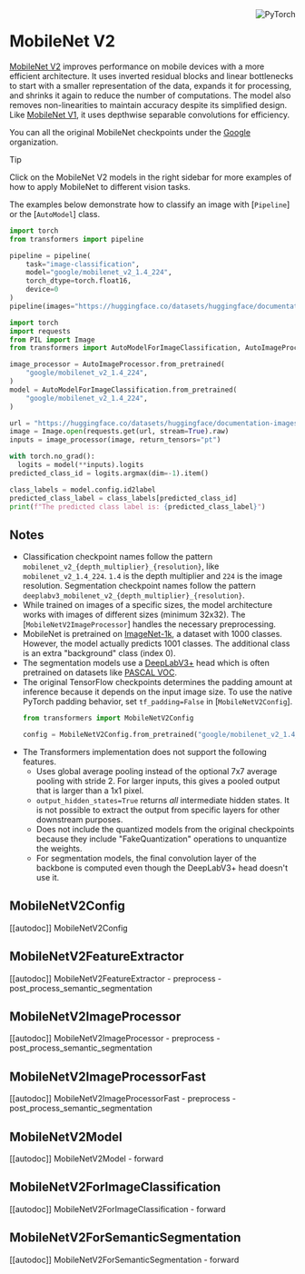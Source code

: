 <!--Copyright 2022 The HuggingFace Team. All rights reserved.

Licensed under the Apache License, Version 2.0 (the "License"); you may not use this file except in compliance with
the License. You may obtain a copy of the License at

http://www.apache.org/licenses/LICENSE-2.0

Unless required by applicable law or agreed to in writing, software distributed under the License is distributed on
an "AS IS" BASIS, WITHOUT WARRANTIES OR CONDITIONS OF ANY KIND, either express or implied. See the License for the
specific language governing permissions and limitations under the License.

⚠️ Note that this file is in Markdown but contain specific syntax for our doc-builder (similar to MDX) that may not be
rendered properly in your Markdown viewer.

-->

<div style="float: right;">
    <div class="flex flex-wrap space-x-1">
        <img alt="PyTorch" src="https://img.shields.io/badge/PyTorch-EE4C2C?style=flat&logo=pytorch&logoColor=white">
    </div>
</div>

# MobileNet V2

[MobileNet V2](https://huggingface.co/papers/1801.04381) improves performance on mobile devices with a more efficient architecture. It uses inverted residual blocks and linear bottlenecks to start with a smaller representation of the data, expands it for processing, and shrinks it again to reduce the number of computations. The model also removes non-linearities to maintain accuracy despite its simplified design. Like [MobileNet V1](./mobilenet_v1), it uses depthwise separable convolutions for efficiency.

You can all the original MobileNet checkpoints under the [Google](https://huggingface.co/google?search_models=mobilenet) organization.

> [!TIP]
> Click on the MobileNet V2 models in the right sidebar for more examples of how to apply MobileNet to different vision tasks.


The examples below demonstrate how to classify an image with [`Pipeline`] or the [`AutoModel`] class.


<hfoptions id="usage-img-class">
<hfoption id="Pipeline">

```python
import torch
from transformers import pipeline

pipeline = pipeline(
    task="image-classification",
    model="google/mobilenet_v2_1.4_224",
    torch_dtype=torch.float16,
    device=0
)
pipeline(images="https://huggingface.co/datasets/huggingface/documentation-images/resolve/main/pipeline-cat-chonk.jpeg")
```

</hfoption>
<hfoption id="AutoModel">

```python
import torch
import requests
from PIL import Image
from transformers import AutoModelForImageClassification, AutoImageProcessor

image_processor = AutoImageProcessor.from_pretrained(
    "google/mobilenet_v2_1.4_224",
)
model = AutoModelForImageClassification.from_pretrained(
    "google/mobilenet_v2_1.4_224",
)

url = "https://huggingface.co/datasets/huggingface/documentation-images/resolve/main/pipeline-cat-chonk.jpeg"
image = Image.open(requests.get(url, stream=True).raw)
inputs = image_processor(image, return_tensors="pt")

with torch.no_grad():
  logits = model(**inputs).logits
predicted_class_id = logits.argmax(dim=-1).item()

class_labels = model.config.id2label
predicted_class_label = class_labels[predicted_class_id]
print(f"The predicted class label is: {predicted_class_label}")
```

</hfoption>
</hfoptions>


## Notes

-   Classification checkpoint names follow the pattern `mobilenet_v2_{depth_multiplier}_{resolution}`, like `mobilenet_v2_1.4_224`. `1.4` is the depth multiplier and `224` is the image resolution. Segmentation checkpoint names follow the pattern `deeplabv3_mobilenet_v2_{depth_multiplier}_{resolution}`.
-   While trained on images of a specific sizes, the model architecture works with images of different sizes (minimum 32x32). The [`MobileNetV2ImageProcessor`] handles the necessary preprocessing.
-   MobileNet is pretrained on [ImageNet-1k](https://huggingface.co/datasets/imagenet-1k), a dataset with 1000 classes. However, the model actually predicts 1001 classes. The additional class is an extra "background" class (index 0).
-   The segmentation models use a [DeepLabV3+](https://huggingface.co/papers/1802.02611) head which is often pretrained on datasets like [PASCAL VOC](https://huggingface.co/datasets/merve/pascal-voc).
-   The original TensorFlow checkpoints determines the padding amount at inference because it depends on the input image size. To use the native PyTorch padding behavior, set `tf_padding=False` in [`MobileNetV2Config`].
    ```python
    from transformers import MobileNetV2Config

    config = MobileNetV2Config.from_pretrained("google/mobilenet_v2_1.4_224", tf_padding=True)
    ```
-   The Transformers implementation does not support the following features.
    -   Uses global average pooling instead of the optional 7x7 average pooling with stride 2. For larger inputs, this gives a pooled output that is larger than a 1x1 pixel.
    -   `output_hidden_states=True` returns *all* intermediate hidden states. It is not possible to extract the output from specific layers for other downstream purposes.
    - Does not include the quantized models from the original checkpoints because they include "FakeQuantization" operations to unquantize the weights.
    -   For segmentation models, the final convolution layer of the backbone is computed even though the DeepLabV3+ head doesn't use it.

## MobileNetV2Config

[[autodoc]] MobileNetV2Config

## MobileNetV2FeatureExtractor

[[autodoc]] MobileNetV2FeatureExtractor
    - preprocess
    - post_process_semantic_segmentation

## MobileNetV2ImageProcessor

[[autodoc]] MobileNetV2ImageProcessor
    - preprocess
    - post_process_semantic_segmentation

## MobileNetV2ImageProcessorFast

[[autodoc]] MobileNetV2ImageProcessorFast
    - preprocess
    - post_process_semantic_segmentation

## MobileNetV2Model

[[autodoc]] MobileNetV2Model
    - forward

## MobileNetV2ForImageClassification

[[autodoc]] MobileNetV2ForImageClassification
    - forward

## MobileNetV2ForSemanticSegmentation

[[autodoc]] MobileNetV2ForSemanticSegmentation
    - forward
